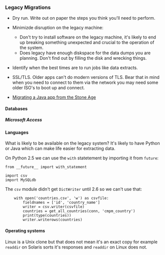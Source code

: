 ### Legacy Migrations

- Dry run. Write out on paper the steps you think you'll need to perform.
- Minimizde disruption on the legacy machine:
  - Don't try to install software on the legacy machine, it's likely to end up breaking something unexpected and crucial to the operation of the system.
  - Does legacy have enough diskspace for the data dumps you are planning. Don't find out by filling the disk and wrecking things.
- Identify when the best times are to run jobs like data extracts.
- SSL/TLS. Older apps can't do modern versions of TLS. Bear that in mind when you need to connect to them via the network you may need some older ISO's to boot up and connect.

- [Migrating a Java app from the Stone Age](https://gist.github.com/gm3dmo/769aba08842c10b44ce535d53c44714a)

#### Databases

##### Microsoft Access

#### Languages
What is likely to be available on the legacy system? It's likely to have Python or Java which can make life easier for extracting data.

On Python 2.5 we can use the `with` statetement by importing it from `future`:

```
from __future__ import with_statement

import csv
import MySQLdb
```

The `csv` module didn't get `DictWriter` until 2.6 so we can't use that:


```
    with open('countries.csv', 'w') as csvfile:
        fieldnames = ['id', 'country_name']
        writer = csv.writer(csvfile)
        countries = get_all_countries(conn, 'cmpm_country')
        print(type(countries))
        writer.writerows(countries)
```


#### Operating systems
Linux is a Unix clone but that does not mean it's an exact copy for example `readdir` on Solaris sorts it's responses and `readdir` on Linux does not.
